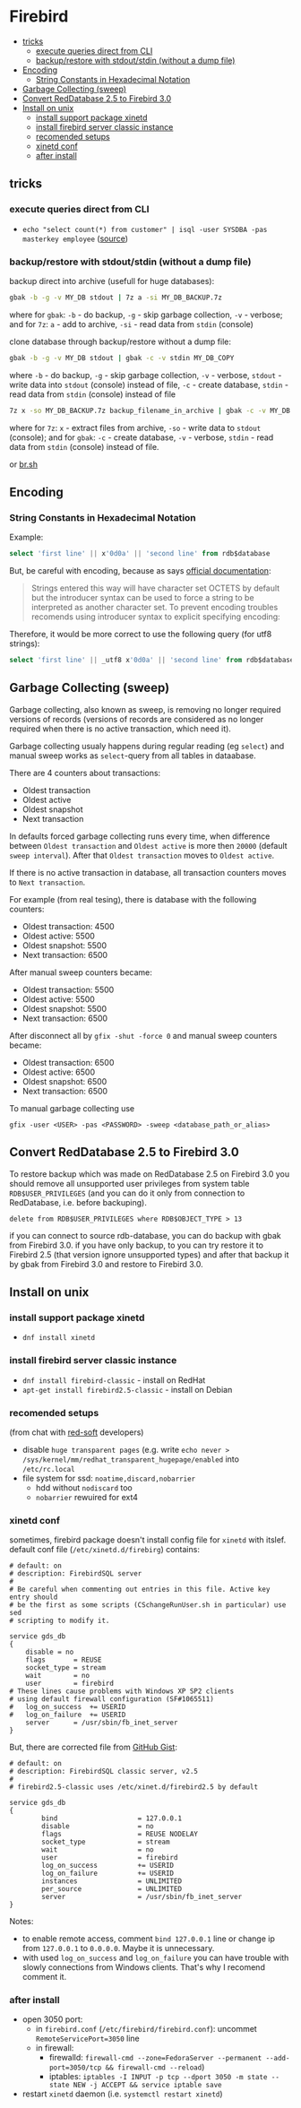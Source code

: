 # Firebird

<!-- MarkdownTOC autolink="true" lowercase="all" uri_encoding="false" -->

- [tricks](#tricks)
    - [execute queries direct from CLI](#execute-queries-direct-from-cli)
    - [backup/restore with stdout/stdin \(without a dump file\)](#backuprestore-with-stdoutstdin-without-a-dump-file)
- [Encoding](#encoding)
    - [String Constants in Hexadecimal Notation](#string-constants-in-hexadecimal-notation)
- [Garbage Collecting \(sweep\)](#garbage-collecting-sweep)
- [Convert RedDatabase 2.5 to Firebird 3.0](#convert-reddatabase-25-to-firebird-30)
- [Install on unix](#install-on-unix)
    - [install support package xinetd](#install-support-package-xinetd)
    - [install firebird server classic instance](#install-firebird-server-classic-instance)
    - [recomended setups](#recomended-setups)
    - [xinetd conf](#xinetd-conf)
    - [after install](#after-install)

<!-- /MarkdownTOC -->

## tricks

### execute queries direct from CLI


- `echo "select count(*) from customer" | isql -user SYSDBA -pas masterkey employee` ([source](https://ib-aid.com/en/articles/how-to-execute-sql-command-with-isql-in-command-prompt/))


### backup/restore with stdout/stdin (without a dump file)

backup direct into archive (usefull for huge databases):

```bash
gbak -b -g -v MY_DB stdout | 7z a -si MY_DB_BACKUP.7z
```
where for `gbak`: `-b` - do backup, `-g` - skip garbage collection, `-v` - verbose;
and for `7z`: `a` - add to archive, `-si` - read data from `stdin` (console)

clone database through backup/restore without a dump file:

```bash
gbak -b -g -v MY_DB stdout | gbak -c -v stdin MY_DB_COPY
```
where `-b` - do backup, `-g` - skip garbage collection, `-v` - verbose,
`stdout` - write data into `stdout` (console) instead of file, `-c` - create database,
`stdin` - read data from `stdin` (console) instead of file


```bash
7z x -so MY_DB_BACKUP.7z backup_filename_in_archive | gbak -c -v MY_DB stdin
```
where for `7z`: `x` - extract files from archive, `-so` - write data to `stdout` (console);
and for `gbak`: `-c` - create database, `-v` - verbose,
`stdin` - read data from `stdin` (console) instead of file.


or [br.sh](https://github.com/atronah/firebird_utils/blob/master/br.sh)



## Encoding

### String Constants in Hexadecimal Notation

Example:

```sql
select 'first line' || x'0d0a' || 'second line' from rdb$database
```

But, be careful with encoding,
because as says [official documentation](https://firebirdsql.org/file/documentation/reference_manuals/fblangref25-en/html/fblangref25-commons-expressions.html):

> Strings entered this way will have character set OCTETS by default but the introducer syntax can be used to force a string to be interpreted as another character set.
To prevent encoding troubles
recomends using introducer syntax to explicit specifying encoding:

Therefore, it would be more correct to use the following query (for utf8 strings):

```sql
select 'first line' || _utf8 x'0d0a' || 'second line' from rdb$database
```




## Garbage Collecting (sweep)

Garbage collecting, also known as sweep, is removing no longer required versions of records
(versions of records are considered as no longer required when there is no active transaction, which need it).

Garbage collecting usualy happens during regular reading (eg `select`)
and manual sweep works as `select`-query from all tables in dataabase.

There are 4 counters about transactions:

- Oldest transaction
- Oldest active
- Oldest snapshot
- Next transaction

In defaults forced garbage collecting runs every time, when difference between `Oldest transaction` and `Oldest active` is more then `20000` (default `sweep interval`).
After that `Oldest transaction` moves to `Oldest active`.

If there is no active transaction in database, all transaction counters moves to `Next transaction`.


For example (from real tesing), there is database with the following counters:

- Oldest transaction: 4500
- Oldest active: 5500
- Oldest snapshot: 5500
- Next transaction: 6500

After manual sweep counters became:

- Oldest transaction: 5500
- Oldest active: 5500
- Oldest snapshot: 5500
- Next transaction: 6500

After disconnect all by `gfix -shut -force 0` and manual sweep counters became:

- Oldest transaction: 6500
- Oldest active: 6500
- Oldest snapshot: 6500
- Next transaction: 6500


To manual garbage collecting use
```
gfix -user <USER> -pas <PASSWORD> -sweep <database_path_or_alias>
```



## Convert RedDatabase 2.5 to Firebird 3.0

To restore backup which was made on RedDatabase 2.5 on Firebird 3.0 you should remove all unsupported user privileges from system table `RDB$USER_PRIVILEGES`
(and you can do it only from connection to RedDatabase, i.e. before backuping).

`delete from RDB$USER_PRIVILEGES where RDB$OBJECT_TYPE > 13`

if you can connect to source rdb-database, you can do backup with gbak from Firebird 3.0.
if you have only backup, to you can try restore it to Firebird 2.5 (that version ignore unsupported types) and after that backup it by gbak from Firebird 3.0 and restore to Firebird 3.0.


## Install on unix
### install support package xinetd

- `dnf install xinetd`

### install firebird server classic instance

- `dnf install firebird-classic` - install on RedHat
- `apt-get install firebird2.5-classic` - install on Debian


### recomended setups

(from chat with [red-soft](red-soft.ru) developers)

- disable `huge transparent pages`
(e.g. write `echo never > /sys/kernel/mm/redhat_transparent_hugepage/enabled` into `/etc/rc.local`
- file system for ssd: `noatime,discard,nobarrier`
    - hdd without `nodiscard` too
    - `nobarrier` rewuired for ext4


### xinetd conf

sometimes, firebird package doesn't install config file for `xinetd` with itslef.
default conf file (`/etc/xinetd.d/firebirg`) contains:

```
# default: on
# description: FirebirdSQL server
#
# Be careful when commenting out entries in this file. Active key entry should
# be the first as some scripts (CSchangeRunUser.sh in particular) use sed
# scripting to modify it.

service gds_db
{
	disable = no
	flags		= REUSE
	socket_type	= stream
	wait		= no
	user		= firebird
# These lines cause problems with Windows XP SP2 clients
# using default firewall configuration (SF#1065511)
#	log_on_success	+= USERID
#	log_on_failure	+= USERID
	server		= /usr/sbin/fb_inet_server
}
```

But, there are corrected file from [GitHub Gist](https://gist.github.com/mariuz/11372182):
```
# default: on
# description: FirebirdSQL classic server, v2.5
#
# firebird2.5-classic uses /etc/xinet.d/firebird2.5 by default

service gds_db
{
        bind                    = 127.0.0.1
        disable                 = no
        flags                   = REUSE NODELAY
        socket_type             = stream
        wait                    = no
        user                    = firebird
        log_on_success          += USERID
        log_on_failure          += USERID
        instances               = UNLIMITED
        per_source              = UNLIMITED
        server                  = /usr/sbin/fb_inet_server
}
```

Notes:
- to enable remote access, comment `bind 127.0.0.1` line or change ip from `127.0.0.1` to `0.0.0.0`. Maybe it is unnecessary.
- with used `log_on_success` and `log_on_failure` you can have trouble with slowly connections from Windows clients.
That's why I recomend comment it.

### after install

- open 3050 port:
    - in `firebird.conf` (`/etc/firebird/firebird.conf`): uncommet `RemoteServicePort=3050` line
    - in firewall:
        - firewalld: `firewall-cmd --zone=FedoraServer --permanent --add-port=3050/tcp && firewall-cmd --reload`)
        - iptables: `iptables -I INPUT -p tcp --dport 3050 -m state --state NEW -j ACCEPT && service iptable save`
- restart `xinetd` daemon (i.e. `systemctl restart xinetd`)
